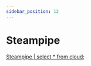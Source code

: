 ```yaml
---
sidebar_position: 12
---
```


# Steampipe

[Steampipe | select * from cloud;](https://steampipe.io/)